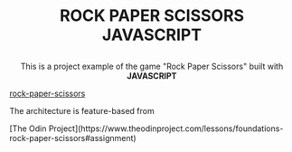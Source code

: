 <h1 align="center">ROCK PAPER SCISSORS JAVASCRIPT</h1>

##

<p align="center">This is a project example of the game "Rock Paper Scissors" built with <strong>JAVASCRIPT</strong></p>

[rock-paper-scissors](https://user-images.githubusercontent.com/59563143/177767750-6891a6ae-be12-49c4-a365-137eea6e9235.gif)


<p> The architecture is feature-based from </p> [The Odin Project](https://www.theodinproject.com/lessons/foundations-rock-paper-scissors#assignment)
